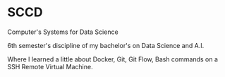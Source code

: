 # SCCD

Computer's Systems for Data Science

6th semester's discipline of my bachelor's on Data Science and A.I.

Where I learned a little about Docker, Git, Git Flow, Bash commands on a SSH Remote Virtual Machine.
